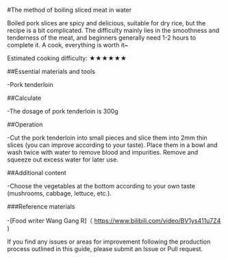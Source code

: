 #The method of boiling sliced meat in water

Boiled pork slices are spicy and delicious, suitable for dry rice, but the recipe is a bit complicated. The difficulty mainly lies in the smoothness and tenderness of the meat, and beginners generally need 1-2 hours to complete it. A cook, everything is worth it~

Estimated cooking difficulty: ★★★★★★

##Essential materials and tools

-Pork tenderloin

##Calculate

-The dosage of pork tenderloin is 300g

##Operation

-Cut the pork tenderloin into small pieces and slice them into 2mm thin slices (you can improve according to your taste). Place them in a bowl and wash twice with water to remove blood and impurities. Remove and squeeze out excess water for later use.

##Additional content

-Choose the vegetables at the bottom according to your own taste (mushrooms, cabbage, lettuce, etc.).

###Reference materials

-[Food writer Wang Gang R]（ https://www.bilibili.com/video/BV1ys411u7Z4 )

If you find any issues or areas for improvement following the production process outlined in this guide, please submit an Issue or Pull request.